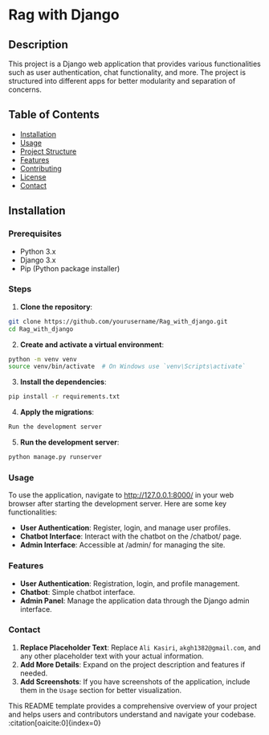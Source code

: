 # Rag with Django

## Description
This project is a Django web application that provides various functionalities such as user authentication, chat functionality, and more. The project is structured into different apps for better modularity and separation of concerns.

## Table of Contents
- [Installation](#installation)
- [Usage](#usage)
- [Project Structure](#project-structure)
- [Features](#features)
- [Contributing](#contributing)
- [License](#license)
- [Contact](#contact)

## Installation

### Prerequisites
- Python 3.x
- Django 3.x
- Pip (Python package installer)

### Steps
1. **Clone the repository**:
```bash
git clone https://github.com/yourusername/Rag_with_django.git
cd Rag_with_django
```
   
2. **Create and activate a virtual environment**:
```bash
python -m venv venv
source venv/bin/activate  # On Windows use `venv\Scripts\activate` 
```

3. **Install the dependencies**:
```bash
pip install -r requirements.txt
```

4. **Apply the migrations**:
```bash
Run the development server
```
5. **Run the development server**:
```bash
python manage.py runserver
```
### Usage
To use the application, navigate to http://127.0.0.1:8000/ in your web browser after starting the development server. Here are some key functionalities:
- **User Authentication**: Register, login, and manage user profiles.
- **Chatbot Interface**: Interact with the chatbot on the /chatbot/ page.
- **Admin Interface**: Accessible at /admin/ for managing the site.

### Features
- **User Authentication**: Registration, login, and profile management.
- **Chatbot**: Simple chatbot interface.
- **Admin Panel**: Manage the application data through the Django admin interface.


### Contact

1. **Replace Placeholder Text**: Replace `Ali Kasiri`, `akgh1382@gmail.com`, and any other placeholder text with your actual information.
2. **Add More Details**: Expand on the project description and features if needed.
3. **Add Screenshots**: If you have screenshots of the application, include them in the `Usage` section for better visualization.

This README template provides a comprehensive overview of your project and helps users and contributors understand and navigate your codebase. &#8203;:citation[oaicite:0]{index=0}&#8203;

